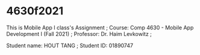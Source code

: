 # 4630f2021

This is Mobile App I class's Assignment ;
Course: Comp 4630 - Mobile App Development I (Fall 2021) ;
Professor: Dr. Haim Levkowitz ;

Student name: HOUT TANG
; Student ID: 01890747

